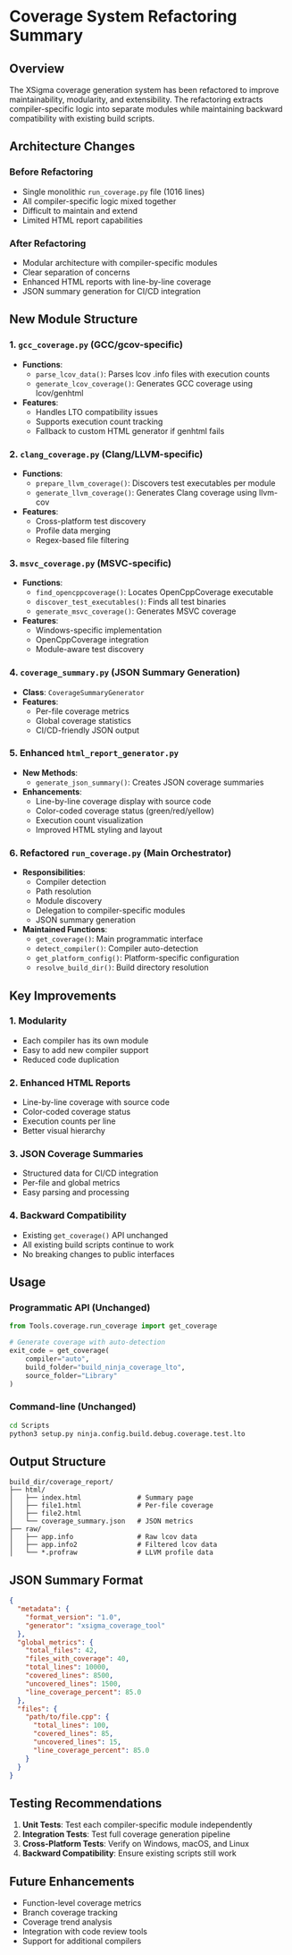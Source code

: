 # Coverage System Refactoring Summary

## Overview

The XSigma coverage generation system has been refactored to improve maintainability, modularity, and extensibility. The refactoring extracts compiler-specific logic into separate modules while maintaining backward compatibility with existing build scripts.

## Architecture Changes

### Before Refactoring
- Single monolithic `run_coverage.py` file (1016 lines)
- All compiler-specific logic mixed together
- Difficult to maintain and extend
- Limited HTML report capabilities

### After Refactoring
- Modular architecture with compiler-specific modules
- Clear separation of concerns
- Enhanced HTML reports with line-by-line coverage
- JSON summary generation for CI/CD integration

## New Module Structure

### 1. `gcc_coverage.py` (GCC/gcov-specific)
- **Functions**:
  - `parse_lcov_data()`: Parses lcov .info files with execution counts
  - `generate_lcov_coverage()`: Generates GCC coverage using lcov/genhtml
- **Features**:
  - Handles LTO compatibility issues
  - Supports execution count tracking
  - Fallback to custom HTML generator if genhtml fails

### 2. `clang_coverage.py` (Clang/LLVM-specific)
- **Functions**:
  - `prepare_llvm_coverage()`: Discovers test executables per module
  - `generate_llvm_coverage()`: Generates Clang coverage using llvm-cov
- **Features**:
  - Cross-platform test discovery
  - Profile data merging
  - Regex-based file filtering

### 3. `msvc_coverage.py` (MSVC-specific)
- **Functions**:
  - `find_opencppcoverage()`: Locates OpenCppCoverage executable
  - `discover_test_executables()`: Finds all test binaries
  - `generate_msvc_coverage()`: Generates MSVC coverage
- **Features**:
  - Windows-specific implementation
  - OpenCppCoverage integration
  - Module-aware test discovery

### 4. `coverage_summary.py` (JSON Summary Generation)
- **Class**: `CoverageSummaryGenerator`
- **Features**:
  - Per-file coverage metrics
  - Global coverage statistics
  - CI/CD-friendly JSON output

### 5. Enhanced `html_report_generator.py`
- **New Methods**:
  - `generate_json_summary()`: Creates JSON coverage summaries
- **Enhancements**:
  - Line-by-line coverage display with source code
  - Color-coded coverage status (green/red/yellow)
  - Execution count visualization
  - Improved HTML styling and layout

### 6. Refactored `run_coverage.py` (Main Orchestrator)
- **Responsibilities**:
  - Compiler detection
  - Path resolution
  - Module discovery
  - Delegation to compiler-specific modules
  - JSON summary generation
- **Maintained Functions**:
  - `get_coverage()`: Main programmatic interface
  - `detect_compiler()`: Compiler auto-detection
  - `get_platform_config()`: Platform-specific configuration
  - `resolve_build_dir()`: Build directory resolution

## Key Improvements

### 1. Modularity
- Each compiler has its own module
- Easy to add new compiler support
- Reduced code duplication

### 2. Enhanced HTML Reports
- Line-by-line coverage with source code
- Color-coded coverage status
- Execution counts per line
- Better visual hierarchy

### 3. JSON Coverage Summaries
- Structured data for CI/CD integration
- Per-file and global metrics
- Easy parsing and processing

### 4. Backward Compatibility
- Existing `get_coverage()` API unchanged
- All existing build scripts continue to work
- No breaking changes to public interfaces

## Usage

### Programmatic API (Unchanged)
```python
from Tools.coverage.run_coverage import get_coverage

# Generate coverage with auto-detection
exit_code = get_coverage(
    compiler="auto",
    build_folder="build_ninja_coverage_lto",
    source_folder="Library"
)
```

### Command-line (Unchanged)
```bash
cd Scripts
python3 setup.py ninja.config.build.debug.coverage.test.lto
```

## Output Structure

```
build_dir/coverage_report/
├── html/
│   ├── index.html              # Summary page
│   ├── file1.html              # Per-file coverage
│   ├── file2.html
│   └── coverage_summary.json   # JSON metrics
├── raw/
│   ├── app.info                # Raw lcov data
│   ├── app.info2               # Filtered lcov data
│   └── *.profraw               # LLVM profile data
```

## JSON Summary Format

```json
{
  "metadata": {
    "format_version": "1.0",
    "generator": "xsigma_coverage_tool"
  },
  "global_metrics": {
    "total_files": 42,
    "files_with_coverage": 40,
    "total_lines": 10000,
    "covered_lines": 8500,
    "uncovered_lines": 1500,
    "line_coverage_percent": 85.0
  },
  "files": {
    "path/to/file.cpp": {
      "total_lines": 100,
      "covered_lines": 85,
      "uncovered_lines": 15,
      "line_coverage_percent": 85.0
    }
  }
}
```

## Testing Recommendations

1. **Unit Tests**: Test each compiler-specific module independently
2. **Integration Tests**: Test full coverage generation pipeline
3. **Cross-Platform Tests**: Verify on Windows, macOS, and Linux
4. **Backward Compatibility**: Ensure existing scripts still work

## Future Enhancements

- Function-level coverage metrics
- Branch coverage tracking
- Coverage trend analysis
- Integration with code review tools
- Support for additional compilers
